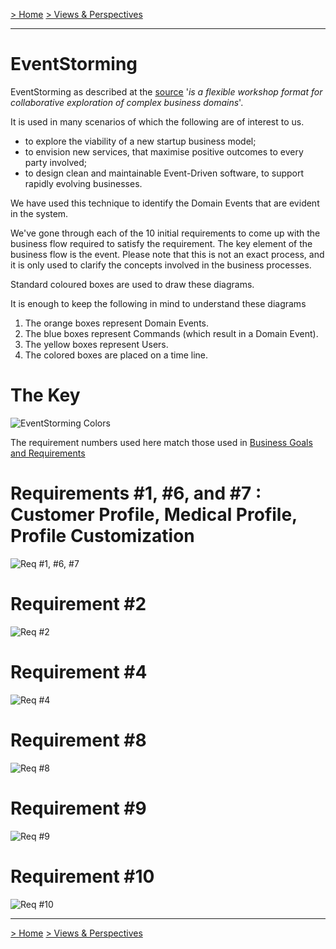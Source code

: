 [> Home](../../README.md)    [> Views & Perspectives](../README.md)

---

# EventStorming

EventStorming as described at the [source](https://www.eventstorming.com/)
'*is a flexible workshop format for collaborative exploration of complex business domains*'.

It is used in many scenarios of which the following are of interest to us.

* to explore the viability of a new startup business model;
* to envision new services, that maximise positive outcomes to every party involved;
* to design clean and maintainable Event-Driven software, to support rapidly evolving businesses.

We have used this technique to identify the Domain Events that are evident in the system.

We've gone through each of the 10 initial requirements to come up with the business flow required to satisfy the requirement. The key element of the business flow is the event. Please note that this is not an exact process, and it is only used to clarify the concepts involved in the business processes.

Standard coloured boxes are used to draw these diagrams.

It is enough to keep the following in mind to understand these diagrams

1. The orange boxes represent Domain Events.
2. The blue boxes represent Commands (which result in a Domain Event).
3. The yellow boxes represent Users.
4. The colored boxes are placed on a time line. 

# The Key

![EventStorming Colors](../../assets/diagrams/EventStormingColors.png)

The requirement numbers used here match those used in [Business Goals and Requirements](../../1.ProblemBackground/BusinessGoalsRequirements.md)


# Requirements #1, #6, and #7 : Customer Profile, Medical Profile, Profile Customization

![Req #1, #6, #7](../../assets/diagrams/01CustomerProfile.png)

# Requirement #2 

![Req #2](../../assets/diagrams/02GeographicalTrendAnalysis.png)

# Requirement #4

![Req #4](../../assets/diagrams/04DieticianAdviceAndInteraction.png)

# Requirement #8
![Req #8](../../assets/diagrams/08ThirdPartyRelationships.png)


# Requirement #9
![Req #9](../../assets/diagrams/09HolisticUX.png)

# Requirement #10
![Req #10](../../assets/diagrams/10CustomerEngagement.png)

---

[> Home](../../README.md)    [> Views & Perspectives](../README.md)